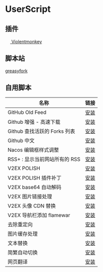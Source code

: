 # UserScript

## 插件

[<img src="https://violentmonkey.github.io/static/vm-6437e4e5a400c6eff1c23ead4d549b0a.png" height="16px"> Violentmonkey](https://violentmonkey.github.io/)

## 脚本站

[greasyfork](https://greasyfork.org/zh-CN)

## 自用脚本

| 名称                          | 链接                                                      |
| ----------------------------- | --------------------------------------------------------- |
| GitHub Old Feed               | [安装][github-old-feed]                                   |
| Github 增强 - 高速下载        | [安装][GithubEnhanced-High-Speed-Download]                |
| Github 查找活跃的 Forks 列表  | [安装][github-find-active-forks]                          |
| Github 中文                   | [安装][github-chinese]                                    |
| Nacos 编辑框样式调整          | [安装][nacos-style]                                       |
| RSS+ : 显示当前网站所有的 RSS | [安装][rss-show-site-all-rss]                             |
| V2EX POLISH                   | [安装][v2ex-polish]                                       |
| V2EX POLISH 插件补丁          | [安装][v2ex-polish-patch]                                 |
| V2EX base64 自动解码          | [安装][v2ex-base64-auto-decode]                             |
| V2EX 图片链接处理             | [安装][v2ex-link-to-img]                     |
| V2EX 头像 CDN 替换            | [安装][v2ex-avatar-cdn-replace]                           |
| V2EX 导航栏添加 flamewar      | [安装][v2ex-flamewar]                                     |
| 去除重定向                    | [安装][anti-redirect]                                     |
| 图片缓存处理                  | [安装][image-cache]                                       |
| 文本替换                      | [安装][TextReplacer]                                      |
| 简繁自动切换                  | [安装][Switch-Traditional-Chinese-and-Simplified-Chinese] |
| 网页翻译                      | [安装][webpage-translate]                                 |

[说明: 以下为引用, 在页面上不展示]: https://github.com/anaer/UserScript
[v2ex-base64-auto-decode]: https://gcore.jsdelivr.net/gh/anaer/UserScript@main/user.js/v2ex-base64-auto-decode.user.js
[v2ex-link-to-img]: https://gcore.jsdelivr.net/gh/anaer/UserScript@main/user.js/v2ex-link-to-img.user.js
[GithubEnhanced-High-Speed-Download]: https://gcore.jsdelivr.net/gh/anaer/UserScript@main/user.js/GithubEnhanced-High-Speed-Download.user.js
[Switch-Traditional-Chinese-and-Simplified-Chinese]: https://gcore.jsdelivr.net/gh/anaer/UserScript@main/user.js/Switch-Traditional-Chinese-and-Simplified-Chinese.user.js
[TextReplacer]: https://gcore.jsdelivr.net/gh/anaer/UserScript@main/user.js/TextReplacer.user.js
[anti-redirect]: https://gcore.jsdelivr.net/gh/anaer/UserScript@main/user.js/anti-redirect.user.js
[github-find-active-forks]: https://gcore.jsdelivr.net/gh/anaer/UserScript@main/user.js/github-find-active-forks.user.js
[github-old-feed]: https://gcore.jsdelivr.net/gh/anaer/UserScript@main/user.js/github-old-feed.user.js
[image-cache]: https://gcore.jsdelivr.net/gh/anaer/UserScript@main/user.js/image-cache.user.js
[nacos-style]: https://gcore.jsdelivr.net/gh/anaer/UserScript@main/user.js/nacos-style.user.js
[rss-show-site-all-rss]: https://gcore.jsdelivr.net/gh/anaer/UserScript@main/user.js/rss-show-site-all-rss.user.js
[v2ex-avatar-cdn-replace]: https://gcore.jsdelivr.net/gh/anaer/UserScript@main/user.js/v2ex-avatar-cdn-replace.user.js
[v2ex-polish]: https://gcore.jsdelivr.net/gh/anaer/UserScript@main/user.js/v2ex-polish.user.js
[v2ex-polish-patch]: https://gcore.jsdelivr.net/gh/anaer/UserScript@main/user.js/v2ex-polish-patch.user.js
[webpage-translate]: https://gcore.jsdelivr.net/gh/anaer/UserScript@main/user.js/webpage-translate.user.js
[v2ex-flamewar]: https://gcore.jsdelivr.net/gh/anaer/UserScript@main/user.js/v2ex-flamewar.user.js
[github-chinese]: https://gcore.jsdelivr.net/gh/anaer/UserScript@main/user.js/github-chinese.user.js
